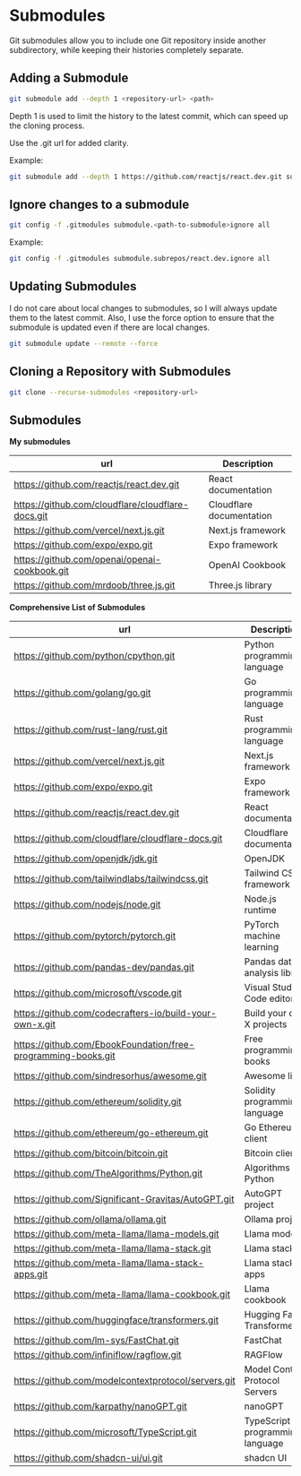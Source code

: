 # Submodules

Git submodules allow you to include one Git repository inside another subdirectory, while keeping their histories completely separate.

## Adding a Submodule

```zsh
git submodule add --depth 1 <repository-url> <path>
```

Depth 1 is used to limit the history to the latest commit, which can speed up the cloning process.

Use the .git url for added clarity.

Example:

```zsh
git submodule add --depth 1 https://github.com/reactjs/react.dev.git subrepos/react.dev
```

## Ignore changes to a submodule

```zsh
git config -f .gitmodules submodule.<path-to-submodule>ignore all
```

Example:

```zsh
git config -f .gitmodules submodule.subrepos/react.dev.ignore all
```

## Updating Submodules

I do not care about local changes to submodules, so I will always update them to the latest commit. Also, I use the force option to ensure that the submodule is updated even if there are local changes.

```zsh
git submodule update --remote --force
```

## Cloning a Repository with Submodules

```zsh
git clone --recurse-submodules <repository-url>
```

## Submodules

**My submodules**

| url                                               | Description              |
| ------------------------------------------------- | ------------------------ |
| https://github.com/reactjs/react.dev.git          | React documentation      |
| https://github.com/cloudflare/cloudflare-docs.git | Cloudflare documentation |
| https://github.com/vercel/next.js.git             | Next.js framework        |
| https://github.com/expo/expo.git                  | Expo framework           |
| https://github.com/openai/openai-cookbook.git     | OpenAI Cookbook          |
| https://github.com/mrdoob/three.js.git            | Three.js library         |

**Comprehensive List of Submodules**

| url                                                           | Description                     |
| ------------------------------------------------------------- | ------------------------------- |
| https://github.com/python/cpython.git                         | Python programming language     |
| https://github.com/golang/go.git                              | Go programming language         |
| https://github.com/rust-lang/rust.git                         | Rust programming language       |
| https://github.com/vercel/next.js.git                         | Next.js framework               |
| https://github.com/expo/expo.git                              | Expo framework                  |
| https://github.com/reactjs/react.dev.git                      | React documentation             |
| https://github.com/cloudflare/cloudflare-docs.git             | Cloudflare documentation        |
| https://github.com/openjdk/jdk.git                            | OpenJDK                         |
| https://github.com/tailwindlabs/tailwindcss.git               | Tailwind CSS framework          |
| https://github.com/nodejs/node.git                            | Node.js runtime                 |
| https://github.com/pytorch/pytorch.git                        | PyTorch machine learning        |
| https://github.com/pandas-dev/pandas.git                      | Pandas data analysis library    |
| https://github.com/microsoft/vscode.git                       | Visual Studio Code editor       |
| https://github.com/codecrafters-io/build-your-own-x.git       | Build your own X projects       |
| https://github.com/EbookFoundation/free-programming-books.git | Free programming books          |
| https://github.com/sindresorhus/awesome.git                   | Awesome lists                   |
| https://github.com/ethereum/solidity.git                      | Solidity programming language   |
| https://github.com/ethereum/go-ethereum.git                   | Go Ethereum client              |
| https://github.com/bitcoin/bitcoin.git                        | Bitcoin client                  |
| https://github.com/TheAlgorithms/Python.git                   | Algorithms in Python            |
| https://github.com/Significant-Gravitas/AutoGPT.git           | AutoGPT project                 |
| https://github.com/ollama/ollama.git                          | Ollama project                  |
| https://github.com/meta-llama/llama-models.git                | Llama models                    |
| https://github.com/meta-llama/llama-stack.git                 | Llama stack                     |
| https://github.com/meta-llama/llama-stack-apps.git            | Llama stack apps                |
| https://github.com/meta-llama/llama-cookbook.git              | Llama cookbook                  |
| https://github.com/huggingface/transformers.git               | Hugging Face Transformers       |
| https://github.com/lm-sys/FastChat.git                        | FastChat                        |
| https://github.com/infiniflow/ragflow.git                     | RAGFlow                         |
| https://github.com/modelcontextprotocol/servers.git           | Model Context Protocol Servers  |
| https://github.com/karpathy/nanoGPT.git                       | nanoGPT                         |
| https://github.com/microsoft/TypeScript.git                   | TypeScript programming language |
| https://github.com/shadcn-ui/ui.git                           | shadcn UI                       |
